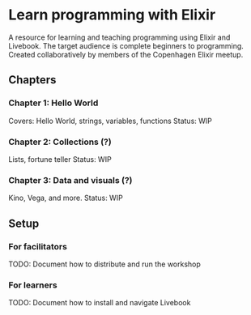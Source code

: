 # Learn programming with Elixir

A resource for learning and teaching programming using Elixir and Livebook.
The target audience is complete beginners to programming.
Created collaboratively by members of the Copenhagen Elixir meetup.

## Chapters

### Chapter 1: Hello World

Covers: Hello World, strings, variables, functions
Status: WIP

### Chapter 2: Collections (?)

Lists, fortune teller
Status: WIP

### Chapter 3: Data and visuals (?)

Kino, Vega, and more.
Status: WIP

## Setup

### For facilitators

TODO: Document how to distribute and run the workshop

### For learners

TODO: Document how to install and navigate Livebook
